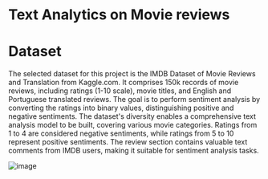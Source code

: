 # Text Analytics on Movie reviews
# Dataset
The selected dataset for this project is the IMDB Dataset of Movie Reviews and Translation from Kaggle.com. It comprises 150k records of movie reviews, including ratings (1-10 scale), movie titles, and English and Portuguese translated reviews. The goal is to perform sentiment analysis by converting the ratings into binary values, distinguishing positive and negative sentiments. The dataset's diversity enables a comprehensive text analysis model to be built, covering various movie categories. Ratings from 1 to 4 are considered negative sentiments, while ratings from 5 to 10 represent positive sentiments. The review section contains valuable text comments from IMDB users, making it suitable for sentiment analysis tasks.

![image](https://github.com/sameerulhaq2/Hello/assets/140944405/96bb0f80-af63-4687-a3e6-82fb98912453)
